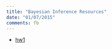 ```yaml
---
title: "Bayesian Inference Resources"
date: "01/07/2015"
comments: fb
---
```


- [hw1](/assets/ams206/hw/hw1.pdf)
